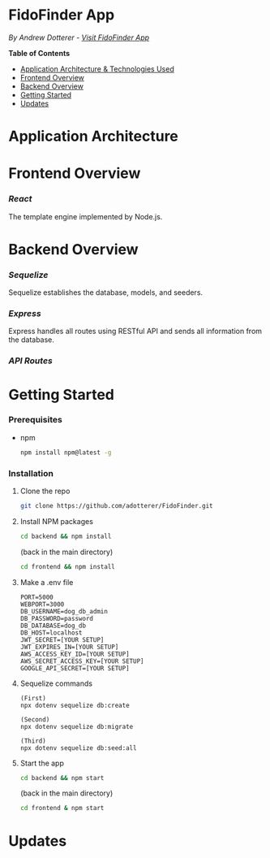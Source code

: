 # FidoFinder App

_By Andrew Dotterer - [Visit FidoFinder App](https://fidofinderapp.herokuapp.com/)_

**Table of Contents**

- [Application Architecture & Technologies Used](#application-architecture)
- [Frontend Overview](#frontend-overview)
- [Backend Overview](#backend-overview)
- [Getting Started](#getting-started)
- [Updates](#updates)

# Application Architecture

# Frontend Overview

### _React_

The template engine implemented by Node.js.

# Backend Overview

### _Sequelize_

Sequelize establishes the database, models, and seeders.

### _Express_

Express handles all routes using RESTful API and sends all information from the database.

### _API Routes_

# Getting Started

### Prerequisites

- npm

  ```sh
  npm install npm@latest -g
  ```

### Installation

1. Clone the repo
   ```sh
   git clone https://github.com/adotterer/FidoFinder.git
   ```
2. Install NPM packages

   ```sh
   cd backend && npm install
   ```

   (back in the main directory)

   ```sh
   cd frontend && npm install
   ```

3. Make a .env file

   ```JS
   PORT=5000
   WEBPORT=3000
   DB_USERNAME=dog_db_admin
   DB_PASSWORD=password
   DB_DATABASE=dog_db
   DB_HOST=localhost
   JWT_SECRET=[YOUR SETUP]
   JWT_EXPIRES_IN=[YOUR SETUP]
   AWS_ACCESS_KEY_ID=[YOUR SETUP]
   AWS_SECRET_ACCESS_KEY=[YOUR SETUP]
   GOOGLE_API_SECRET=[YOUR SETUP]
   ```

4. Sequelize commands
   ```JS
   (First)
   npx dotenv sequelize db:create
   ```
   ```JS
   (Second)
   npx dotenv sequelize db:migrate
   ```
   ```JS
   (Third)
   npx dotenv sequelize db:seed:all
   ```
5. Start the app

   ```sh
   cd backend && npm start
   ```

   (back in the main directory)

   ```sh
   cd frontend & npm start
   ```

# Updates
